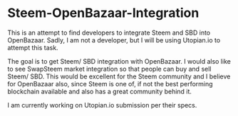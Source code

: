 # Steem-OpenBazaar-Integration
This is an attempt to find developers to integrate Steem and SBD into OpenBazaar. Sadly, I am not a developer, but I will be using Utopian.io to attempt this task. 

The goal is to get Steem/ SBD integration with OpenBazaar. I would also like to see SwapSteem market integration so that people can buy and sell Steem/ SBD. This would be excellent for the Steem community and I believe for OpenBazaar also, since Steem is one of, if not the best performing blockchain available and also has a great community behind it. 

I am currently working on Utopian.io submission per their specs. 
